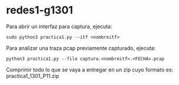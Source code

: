# redes1-g1301

Para abrir un interfaz para captura, ejecuta:
```
sudo python3 practica1.py --itf <nombreitf>

```

Para analizar una traza pcap previamente capturado, ejecuta:
```
python3 practica1.py --file captura.<nombreitf>.<FECHA>.pcap

```


Comprimir todo lo que se vaya a entregar en un zip cuyo formato es: practica1_1301_P11.zip